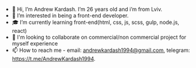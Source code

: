 - 👋 Hi, I’m Andrew Kardash. I’m 26 years old and i’m from Lviv.
- 👀 I’m interested in being a front-end developer. 
- :mortar_board: I’m currently learning front-end(html, css, js, scss, gulp, node.js, react)
- :office: I'm looking to collaborate on commercial/non commercial project for myself experience 
- 📫 How to reach me - email: <andrewkardash1994@gmail.com>, telegram: https://t.me/AndrewKardash1994.

<!---
AndrewKardash/AndrewKardash is a ✨ special ✨ repository because its `README.md` (this file) appears on your GitHub profile.
You can click the Preview link to take a look at your changes.
--->
